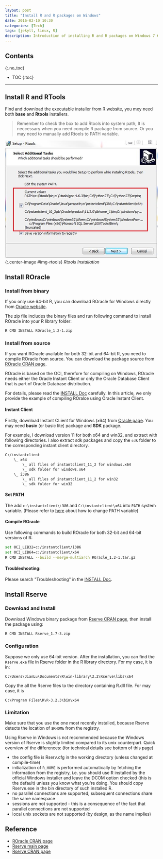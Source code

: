 ```yaml
---
layout: post
title: "Install R and R packages on Windows"
date: 2016-02-10 10:30
categories: [Tech]
tags: [jekyll, linux, R]
description: Introduction of installing R and R packages on Windows 7 64bit
---
```


## Contents
{:.no_toc}

* TOC
{:toc}

---

## Install R and RTools

Find and download the executable installer from [R website](https://www.r-project.org/),
you mey need both **base** and **Rtools** installers.

> Remember to check the box to add Rtools into system path,
> It is neccessary when you need compile R package from source.
> Or you may need to manually add Rtools to PATH variable.

![Install Rtools](/images/rtools_install.JPG){:.center-image #img-rtools}
*Rtools Installation*

## Install ROracle

### Install from binary

If you only use 64-bit R, you can download ROracle for Windows directly
from [Oracle website](http://www.oracle.com/technetwork/database/database-technologies/r/roracle/downloads/index.html).

The zip file includes the binary files and run following command to install ROracle into your R library folder:

~~~ bash
R CMD INSTALL ROracle_1.2-1.zip
~~~

### Install from source

If you want ROracle available for both 32-bit and 64-bit R, you need to compile ROracle from source.
You can download the package source from [ROracle CRAN page](https://cran.r-project.org/web/packages/ROracle/).

ROracle is based on the OCI, therefore for compiling on Windows,
ROracle needs either the Oracle Instant Client or only the Oracle Database Client that is part of Oracle Database distribution.

For details, please read the [INSTALL Doc](https://cran.r-project.org/web/packages/ROracle/INSTALL) carefully.
In this article, we only provide the example of compiling ROralce using Oracle Instant Client.

#### Instant Client

Firstly, download Instant CLient for Windows (x64) from
[Oracle page](http://www.oracle.com/technetwork/topics/winx64soft-089540.html).
You may need **basic** (or basic lite) package and **SDK** package.

For example, I download version 11 for both x64 and win32, and extract with following directories.
I also extract sdk packages and copy the `sdk` folder to the corresponding instant client directory.

~~~
C:/instantclient
    \_ x64
        \_ all files of instantclient_11_2 for windows.x64
        \_ sdk folder for windows.x64
    \_ i386
        \_ all files of instantclient_11_2 for win32
        \_ sdk folder for win32
~~~

#### Set PATH

The add `c:\instantclient\i386` and `C:\instantclient\x64` into `PATH` system variable.
(Please refer to [here](https://java.com/en/download/help/path.xml) about how to change PATH variable)

#### Compile ROracle

Use following commands to build ROracle for both 32-bit and 64-bit versions of R:

~~~ bash
set OCI_LIB32=c:/instantclient/i386
set OCI_LIB64=c:/instantclient/x64
R CMD INSTALL --build --merge-multiarch ROracle_1.2-1.tar.gz
~~~

#### Troubleshooting:

Please search "Troubleshooting" in the [INSTALL Doc](https://cran.r-project.org/web/packages/ROracle/INSTALL).


## Install Rserve

### Download and Install

Download Windows binary package from [Rserve CRAN page](https://cran.r-project.org/web/packages/Rserve/index.html),
then install the package using:

~~~ bash
R CMD INSTALL Rserve_1.7-3.zip
~~~

### Configuration

Suppose we only use 64-bit version.
After the installation, you can find the `Rserve.exe` file in Rserve folder in the R library directory.
For my case, it is in:

~~~
C:\Users\JianLu\Documents\R\win-library\3.2\Rserve\libs\x64
~~~

Copy the all the Rserve files to the directory containing R.dll file.
For may case, it is

~~~
C:\Program Files\R\R-3.2.3\bin\x64
~~~

### Limitation

Make sure that you use the one most recently installed,
because Rserve detects the location of `$RHOME` from the registry.

Using Rserve in Windows is not recommended because the Windows version of Rserve is slightly limited compared to its unix counterpart.
Quick overview of the differences: (for technical details see bottom of this page)

- the config file is Rserv.cfg in the working directory (unless changed at compile-time)
- initialization of `R_HOME` is performed automatically by fetching the information from the registry,
i.e. you should use R installed by the official Windows installer and
leave the DCOM option checked (this is the default) unless you know what you're doing.
You should copy Rserve.exe in the bin directory of such installed R.
- no parallel connections are supported, subsequent connections share the same namespace
- sessions are not supported - this is a consequence of the fact that parallel connections are not supported
- local unix sockets are not supported (by design, as the name implies)


## Reference

- [ROracle CRAN page](https://cran.r-project.org/web/packages/ROracle/)
- [Rserve main page](https://rforge.net/Rserve/)
- [Rserve CRAN page](https://cran.r-project.org/web/packages/Rserve/index.html)